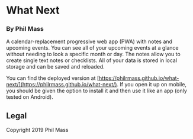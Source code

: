 # What Next
### By Phil Mass

A calendar-replacement progressive web app (PWA) with notes and upcoming events. You can see all of your upcoming events at a glance without needing to look a specific month or day. The notes allow you to create single text notes or checklists. All of your data is stored in local storage and can be saved and reloaded.

You can find the deployed version at [https://philrmass.github.io/what-next/](https://philrmass.github.io/what-next/). If you open it up on mobile, you should be given the option to install it and then use it like an app (only tested on Android).

## Legal
Copyright 2019 Phil Mass  
